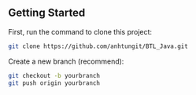 ## Getting Started

First, run the command to clone this project:
```bash
git clone https://github.com/anhtungit/BTL_Java.git
```

Create a new branch (recommend):
```bash
git checkout -b yourbranch
git push origin yourbranch
```
